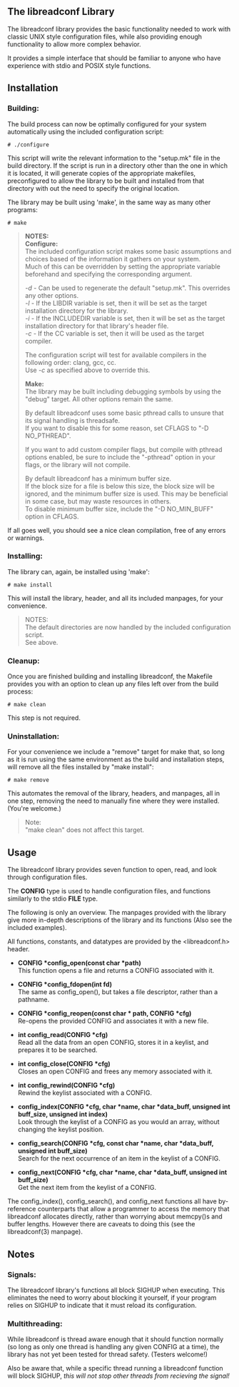 ## The  libreadconf Library
The libreadconf library provides the basic functionality needed to work with classic UNIX style configuration files, while also providing enough functionality to allow more complex behavior.

It provides a simple interface that should be familiar to anyone who have experience with stdio and POSIX style functions.

## Installation
### Building:
The build process can now be optimally configured for your system automatically using the included configuration script:

	# ./configure
This script will write the relevant information to the "setup.mk" file in the build directory. If the script is run in a directory other than the one in which it is located, it will generate copies of the appropriate makefiles, preconfigured to allow the library to be built and installed from that directory with out the need to specify the original location. 

The library may be built using 'make', in the same way as many other programs:

	# make
> **NOTES:**  
> **Configure:**  
> The included configuration script makes some basic assumptions and choices based of the information it gathers on your system.  
> Much of this can be overridden by setting the appropriate variable beforehand and specifying the corresponding argument.
>
> *-d* - Can be used to regenerate the default "setup.mk". This overrides any other options.  
> *-l* - If the LIBDIR variable is set, then it will be set as the target installation directory for the library.  
> *-i* - If the INCLUDEDIR variable is set, then it will be  set as the target installation directory for that library's header file.  
> *-c* - If the CC variable is set, then it will be used as the target compiler.  
>
> The configuration script will test for available compilers in the following order: clang, gcc, cc.  
> Use *-c* as specified above to override this.
> 
> **Make:**  
> The library may be built including debugging symbols by using the "debug" target. All other options remain the same.
>
> By default libreadconf uses some basic pthread calls to unsure that its signal handling is threadsafe.  
> If you want to disable this for some reason, set CFLAGS to "-D NO_PTHREAD".
>
> If you want to add custom compiler flags, but compile with pthread options enabled, be sure to include the "-pthread" option in your flags, or the library will not compile.
>
> By default libreadconf has a minimum buffer size.  
> If the block size for a file is below this size, the block size will be ignored, and the minimum buffer size is used. This may be beneficial in some case, but may waste resources in others.  
> To disable minimum buffer size, include the "-D NO_MIN_BUFF" option in CFLAGS.

If all goes well, you should see a nice clean compilation, free of any errors or warnings.

### Installing:
The library can, again, be installed using 'make':

	# make install
This will install the library, header, and all its included manpages, for your convenience.
> NOTES:  
> The default directories are now handled by the included configuration script.  
> See above.

### Cleanup:
Once you are finished building and installing libreadconf, the Makefile provides you with an option to clean up any files left over from the build process:

	# make clean
This step is not required.

### Uninstallation:
For your convenience we include a "remove" target for make that, so long as it is run using the same environment as the build and installation steps, will remove all the files installed by "make install":

	# make remove
This automates the removal of the library, headers, and manpages, all in one step, removing the need to manually fine where they were installed. (You're welcome.)
> Note:  
> "make clean" does not affect this target.

## Usage
The libreadconf library provides seven function to open, read, and look through configuration files.

The **CONFIG** type is used to handle configuration files, and functions similarly to the stdio **FILE** type.

The following is only an overview. The manpages provided with the library give more in-depth descriptions of the library and its functions (Also see the included examples).

All functions, constants, and datatypes are provided by the <libreadconf.h> header.

* **CONFIG \*config_open(const char \*path)**  
This function opens a file and returns a CONFIG associated with it.

* **CONFIG \*config_fdopen(int fd)**  
The same as config_open(), but takes a file descriptor, rather than a pathname.

* **CONFIG \*config_reopen(const char \* path, CONFIG \*cfg)**  
Re-opens the provided CONFIG and associates it with a new file.

* **int config_read(CONFIG \*cfg)**  
Read all the data from an open CONFIG, stores it in a keylist, and prepares it to be searched.

* **int config_close(CONFIG \*cfg)**  
Closes an open CONFIG and frees any memory associated with it.

* **int config_rewind(CONFIG \*cfg)**  
Rewind the keylist associated with a CONFIG.

* **config_index(CONFIG \*cfg, char \*name, char \*data_buff, unsigned int buff_size, unsigned int index)**  
Look through the keylist of a CONFIG as you would an array, without changing the keylist position.

* **config_search(CONFIG \*cfg, const char \*name, char \*data_buff, unsigned int buff_size)**  
Search for the next occurrence of an item in the keylist of a CONFIG.

* **config_next(CONFIG \*cfg, char \*name, char \*data_buff, unsigned int buff_size)**  
Get the next item from the keylist of a CONFIG.

The config_index(), config_search(), and config_next functions all have by-reference counterparts that allow a programmer to access the memory that libreadconf allocates directly, rather than worrying about memcpy()s and buffer lengths. However there are caveats to doing this (see the libreadconf(3) manpage).

## Notes
### Signals:
The libreadconf library's functions all block SIGHUP when executing. This eliminates the need to worry about blocking it yourself, if your program relies on SIGHUP to indicate that it must reload its configuration.

### Multithreading:
While libreadconf is thread aware enough that it should function normally (so long as only one thread is handling any given CONFIG at a time), the library has not yet been tested for thread safety. (Testers welcome!)

Also be aware that, while a specific thread running a libreadconf function will block SIGHUP, *this will not stop other threads from recieving the signal!*
